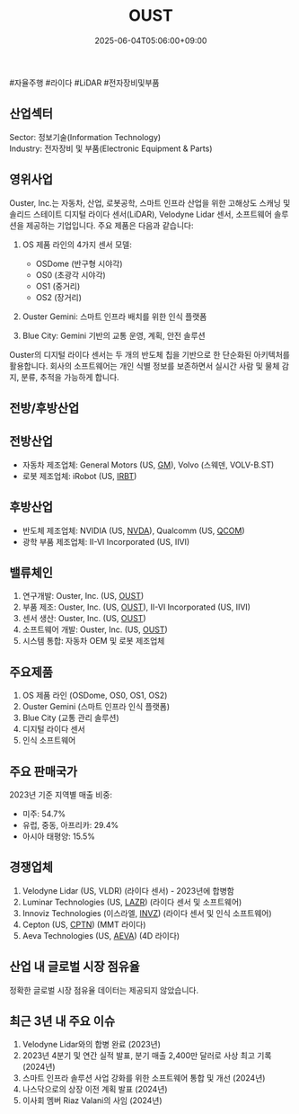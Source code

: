 ﻿---
title: "OUST"
date: 2025-06-04T05:06:00+09:00
lastmod: 2025-06-04T05:06:00+09:00
type: docs
sidebar:
  open: true
weight: 667
---
<div style="display:none">
  <meta property="article:published_time" content="2025-06-03T20:06:00Z" />
  <meta property="article:modified_time" content="2025-06-03T20:06:00Z" />
</div>
#자율주행 #라이다 #LiDAR #전자장비및부품

## 산업섹터

Sector: 정보기술(Information Technology)  
Industry: 전자장비 및 부품(Electronic Equipment & Parts)

## 영위사업

Ouster, Inc.는 자동차, 산업, 로봇공학, 스마트 인프라 산업을 위한 고해상도 스캐닝 및 솔리드 스테이트 디지털 라이다 센서(LiDAR), Velodyne Lidar 센서, 소프트웨어 솔루션을 제공하는 기업입니다. 주요 제품은 다음과 같습니다:

1. OS 제품 라인의 4가지 센서 모델:
    
    - OSDome (반구형 시야각)
    - OS0 (초광각 시야각)
    - OS1 (중거리)
    - OS2 (장거리)
    
2. Ouster Gemini: 스마트 인프라 배치를 위한 인식 플랫폼
3. Blue City: Gemini 기반의 교통 운영, 계획, 안전 솔루션

Ouster의 디지털 라이다 센서는 두 개의 반도체 칩을 기반으로 한 단순화된 아키텍처를 활용합니다. 회사의 소프트웨어는 개인 식별 정보를 보존하면서 실시간 사람 및 물체 감지, 분류, 추적을 가능하게 합니다.

## 전방/후방산업

## 전방산업

- 자동차 제조업체: General Motors (US, [GM](/company-analysis/gm/)), Volvo (스웨덴, VOLV-B.ST)
- 로봇 제조업체: iRobot (US, [IRBT](/company-analysis/irbt/))

## 후방산업

- 반도체 제조업체: NVIDIA (US, [NVDA](/company-analysis/nvda/)), Qualcomm (US, [QCOM](/company-analysis/qcom/))
- 광학 부품 제조업체: II-VI Incorporated (US, IIVI)

## 밸류체인

1. 연구개발: Ouster, Inc. (US, [OUST](/company-analysis/oust/))
2. 부품 제조: Ouster, Inc. (US, [OUST](/company-analysis/oust/)), II-VI Incorporated (US, IIVI)
3. 센서 생산: Ouster, Inc. (US, [OUST](/company-analysis/oust/))
4. 소프트웨어 개발: Ouster, Inc. (US, [OUST](/company-analysis/oust/))
5. 시스템 통합: 자동차 OEM 및 로봇 제조업체

## 주요제품

1. OS 제품 라인 (OSDome, OS0, OS1, OS2)
2. Ouster Gemini (스마트 인프라 인식 플랫폼)
3. Blue City (교통 관리 솔루션)
4. 디지털 라이다 센서
5. 인식 소프트웨어

## 주요 판매국가

2023년 기준 지역별 매출 비중:

- 미주: 54.7%
- 유럽, 중동, 아프리카: 29.4%
- 아시아 태평양: 15.5%

## 경쟁업체

1. Velodyne Lidar (US, VLDR) (라이다 센서) - 2023년에 합병함
2. Luminar Technologies (US, [LAZR](/company-analysis/lazr/)) (라이다 센서 및 소프트웨어)
3. Innoviz Technologies (이스라엘, [INVZ](/company-analysis/invz/)) (라이다 센서 및 인식 소프트웨어)
4. Cepton (US, [CPTN](/company-analysis/cptn/)) (MMT 라이다)
5. Aeva Technologies (US, [AEVA](/company-analysis/aeva/)) (4D 라이다)

## 산업 내 글로벌 시장 점유율

정확한 글로벌 시장 점유율 데이터는 제공되지 않았습니다.

## 최근 3년 내 주요 이슈

1. Velodyne Lidar와의 합병 완료 (2023년)
2. 2023년 4분기 및 연간 실적 발표, 분기 매출 2,400만 달러로 사상 최고 기록 (2024년)
3. 스마트 인프라 솔루션 사업 강화를 위한 소프트웨어 통합 및 개선 (2024년)
4. 나스닥으로의 상장 이전 계획 발표 (2024년)
5. 이사회 멤버 Riaz Valani의 사임 (2024년)
